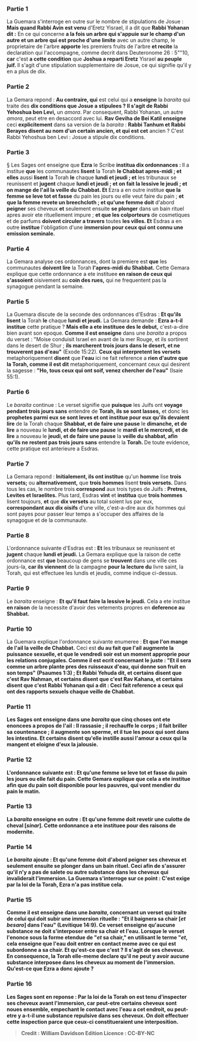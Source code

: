 
### Partie 1
La Guemara s'interroge en outre sur le nombre de stipulations de Josue : <b>Mais quand Rabbi Avin est venu</b> d'Eretz Yisrael, il a dit que <b>Rabbi Yohanan dit :</b> En ce qui concerne <b>a la fois un arbre qui s'appuie sur le champ d'un autre et un arbre qui est proche d'une limite</b> avec un autre champ, le proprietaire de l'arbre <b>apporte</b> les premiers fruits de l'arbre <b>et recite</b> la declaration qui l'accompagne, comme decrit dans Deuteronome 26 : 5""10, <b>car</b> c'est <b>a cette condition</b> que <b>Joshua a reparti Eretz</b> Yisrael <b>au peuple juif. </b> Il s'agit d'une stipulation supplementaire de Josue, ce qui signifie qu'il y en a plus de dix.

### Partie 2
La Gemara repond : <b>Au contraire, qui</b> est celui qui a <b>enseigne</b> la <i>baraita</i> qui traite des <b>dix conditions que Josue a stipulees ? Il s'agit de Rabbi Yehoshua ben Levi,</b> un <i>amora</i>. Par consequent, Rabbi Yohanan, un autre <i>amora</i>, peut etre en desaccord avec lui. <b>Rav Geviha de Bei Katil enseigne</b> ceci <b>explicitement</b> dans sa version de la <i>baraita</i> : <b>Rabbi Tanhum et Rabbi Berayes disent au nom d'un certain ancien, et qui est cet</b> ancien ? C'est Rabbi Yehoshua ben Levi : Josue a stipule dix conditions.</b>

### Partie 3
§ Les Sages ont enseigne que <b>Ezra</b> le Scribe <b>institua dix ordonnances : </b> Il a institue <b>que</b> les communautes <b>lisent</b> la Torah <b>le Chabbat apres-midi ; et elles</b> aussi <b>lisent</b> la Torah <b>le</b> chaque <b>lundi et jeudi ; et</b> les tribunaux se reunissent et <b>jugent</b> chaque <b>lundi et jeudi ; et on fait la lessive le jeudi ; et on mange de l'ail la veille du Chabbat. Et</b> Ezra a en outre institue <b>que la femme se leve tot et fasse</b> du pain les jours ou elle veut faire du pain ; <b>et que la femme revete un breechcloth ; et qu'une femme doit</b> d'abord <b>peigner</b> ses cheveux <b>et</b> seulement ensuite <b>se plonger</b> dans un bain rituel apres avoir ete rituellement impure ; <b>et que les colporteurs</b> de cosmetiques et de parfums <b>doivent circuler a travers</b> toutes <b>les villes. Et</b> Esdras a en outre <b>institue</b> l'obligation d'une <b>immersion pour ceux qui ont connu une emission seminale.</b>

### Partie 4
La Gemara analyse ces ordonnances, dont la premiere est <b>que</b> les communautes <b>doivent lire</b> la Torah <b>l'apres-midi du Shabbat.</b> Cette Gemara explique que cette ordonnance a ete instituee <b>en raison de ceux qui s'assoient</b> oisivement au <b>coin des rues,</b> qui ne frequentent pas la synagogue pendant la semaine.

### Partie 5
La Guemara discute de la seconde des ordonnances d'Esdras : <b>Et qu'ils lisent</b> la Torah <b>le</b> chaque <b>lundi et jeudi.</b> La Gemara demande : <b>Ezra a-t-il institue</b> cette pratique ? <b>Mais elle a ete instituee des le debut,</b> c'est-a-dire bien avant son epoque. <b>Comme il est enseigne</b> dans une <i>baraita</i> a propos du verset : "Moise conduisit Israel en avant de la mer Rouge, et ils sortirent dans le desert de Shur ; <b>ils marcherent trois jours dans le desert, et ne trouverent pas d'eau"</b> (Exode 15:22). <b>Ceux qui interpretent les versets</b> metaphoriquement <b>disent</b> que <b>l'eau</b> ici ne fait reference a <b>rien d'autre que la Torah, comme il est dit</b> metaphoriquement, concernant ceux qui desirent la sagesse : <b>"Ho, tous ceux qui ont soif, venez chercher de l'eau"</b> (Isaie 55:1).

### Partie 6
Le <i>baraita</i> continue : Le verset signifie que <b>puisque</b> les Juifs ont <b>voyage pendant trois jours sans</b> entendre de <b>Torah, ils se sont lasses,</b> et donc les <b>prophetes parmi eux se sont leves et ont institue pour eux qu'ils devaient lire</b> de la Torah chaque <b>Shabbat, et de faire une pause</b> le <b>dimanche, et de lire</b> a nouveau le <b>lundi, et de faire une pause</b> le <b>mardi et le mercredi, et de lire</b> a nouveau le <b>jeudi, et de faire une pause</b> la <b>veille du shabbat, afin qu'ils ne restent pas trois jours sans</b> entendre la <b>Torah. </b> De toute evidence, cette pratique est anterieure a Esdras.

### Partie 7
La Gemara repond : <b>Initialement, ils ont institue</b> qu'un <b>homme</b> lise <b>trois versets;</b> ou <b>alternativement,</b> que <b>trois hommes</b> lisent <b>trois versets.</b> Dans tous les cas, le nombre trois <b>correspond</b> aux trois types de Juifs : <b>Pretres, Levites et Israelites.</b> Plus tard, Esdras <b>vint</b> et <b>institua</b> que <b>trois hommes</b> lisent toujours, <b>et</b> que <b>dix versets</b> au total soient lus par eux, <b>correspondant aux dix oisifs</b> d'une ville, c'est-a-dire aux dix hommes qui sont payes pour passer leur temps a s'occuper des affaires de la synagogue et de la communaute.

### Partie 8
L'ordonnance suivante d'Esdras est : <b>Et</b> les tribunaux se reunissent et <b>jugent</b> chaque <b>lundi et jeudi.</b> La Gemara explique que la raison de cette ordonnance est <b>que</b> beaucoup de gens se <b>trouvent</b> dans une ville ces jours-la, <b>car ils viennent</b> de la campagne <b>pour la lecture du</b> livre saint,</b> la Torah, qui est effectuee les lundis et jeudis, comme indique ci-dessus.

### Partie 9
Le <i>baraita</i> enseigne : <b>Et qu'il faut faire la lessive le jeudi.</b> Cela a ete institue <b>en raison</b> de la necessite d'avoir des vetements propres en <b>deference au Shabbat.</b>

### Partie 10
La Guemara explique l'ordonnance suivante enumeree : <b>Et que l'on mange de l'ail la veille de Chabbat.</b> Ceci est <b>du au fait que l'ail augmente la puissance sexuelle, et que le vendredi soir est un moment approprie pour <b>les relations conjugales. Comme il est ecrit</b> concernant le juste : "Et il sera comme un arbre plante pres des ruisseaux d'eau, <b>qui donne son fruit en son temps"</b> (Psaumes 1:3) ; <b>Et Rabbi Yehuda dit, et certains disent</b> que c'est <b>Rav Nahman, et certains disent</b> que c'est <b>Rav Kahana, et certains disent</b> que c'est <b>Rabbi Yohanan</b> qui a dit : <b>Ceci</b> fait reference a <b>ceux qui ont des rapports sexuels chaque veille de Chabbat.</b>

### Partie 11
<b>Les Sages ont enseigne</b> dans une <i>baraita</i> que <b>cinq choses ont ete enoncees a propos de l'ail : Il rassasie ; il rechauffe</b> le corps ; <b>il fait</b> briller sa <b>countenance ; il augmente</b> son <b>sperme, et il tue les poux qui sont dans les intestins. Et certains disent</b> qu'elle <b>instille aussi l'amour</b> a ceux qui la mangent <b>et eloigne d'eux la jalousie</b>.

### Partie 12
L'ordonnance suivante est : <b>Et qu'une femme se leve tot et fasse du pain</b> les jours ou elle fait du pain. Cette Gemara explique que cela a ete institue <b>afin que du pain soit disponible pour les pauvres,</b> qui vont mendier du pain le matin.

### Partie 13
La <i>baraita</i> enseigne en outre : <b>Et qu'une femme doit revetir une culotte de cheval [<i>sinar</i>].</b> Cette ordonnance a ete instituee <b>pour des raisons de <b>modernite</b>.

### Partie 14
Le <i>baraita</i> ajoute : <b>Et qu'une femme doit</b> d'abord <b>peigner</b> ses cheveux <b>et</b> seulement ensuite <b>se plonger</b> dans un bain rituel. Ceci afin de s'assurer qu'il n'y a pas de salete ou autre substance dans les cheveux qui invaliderait l'immersion. La Guemara s'interroge sur ce point : <b>C'est</b> exige <b>par la loi de la Torah,</b> Ezra n'a pas institue cela.

### Partie 15
<b>Comme il est enseigne</b> dans une <i>baraita</i>, concernant un verset qui traite de celui qui doit subir une immersion rituelle : <b>"Et il baignera sa chair [<i>et besaro</i>] dans l'eau"</b> (Levitique 14:9). Ce verset enseigne <b>qu'aucune substance ne doit s'interposer entre sa chair et l'eau.</b> Lorsque le verset l'enonce sous la forme etendue de <b>"<i>et</i> sa chair,"</b> en utilisant le terme "<i>et</i>, cela enseigne que l'eau doit entrer en contact meme avec <b>ce qui est subordonne a sa chair. Et qu'est-ce que c'est ? </b> Il s'agit de ses <b>cheveux.</b> En consequence, la Torah elle-meme declare qu'il ne peut y avoir aucune substance interposee dans les cheveux au moment de l'immersion. Qu'est-ce que Ezra a donc ajoute ?

### Partie 16
Les Sages <b>sont</b> en reponse : <b>Par la loi de la Torah</b> on est tenu <b>d'inspecter</b> ses cheveux avant l'immersion, car <b>peut-etre</b> certains cheveux sont <b>noues</b> ensemble, empechant le contact avec l'eau a cet endroit, <b>ou</b> peut-etre y a-t-il une substance <b>repulsive</b> dans ses cheveux. On doit effectuer cette inspection <b>parce que</b> ceux-ci constitueraient <b>une interposition.</b>

>Credit : William Davidson Edition
>Licence : CC-BY-NC